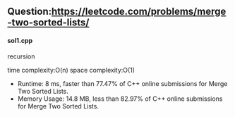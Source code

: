 ## Question:https://leetcode.com/problems/merge-two-sorted-lists/

#### sol1.cpp
recursion

time complexity:O(n)
space complexity:O(1)

* Runtime: 8 ms, faster than 77.47% of C++ online submissions for Merge Two Sorted Lists.
* Memory Usage: 14.8 MB, less than 82.97% of C++ online submissions for Merge Two Sorted Lists.

